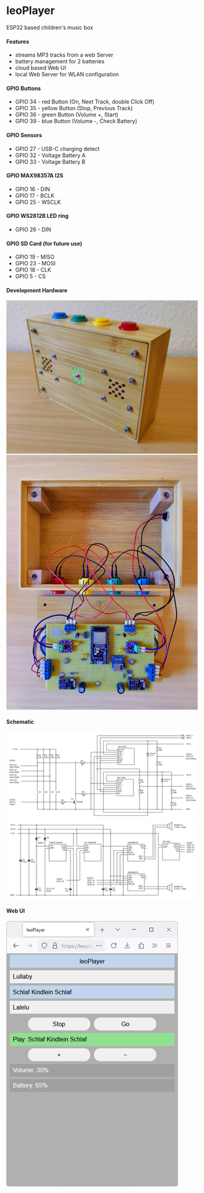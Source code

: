 # leoPlayer
ESP32 based children's music box
#### Features
* streams MP3 tracks from a web Server
* battery management for 2 batteries
* cloud based Web UI
* local Web Server for WLAN configuration
#### GPIO Buttons
* GPIO 34 - red Button (On, Next Track, double Click Off)
* GPIO 35 - yellow Button (Stop, Previous Track)
* GPIO 36 - green Button (Volume +, Start)
* GPIO 39 - blue Button (Volume -, Check Battery)
#### GPIO Sensors
* GPIO 27 - USB-C charging detect
* GPIO 32 - Voltage Battery A
* GPIO 33 - Voltage Battery B
#### GPIO MAX98357A I2S
* GPIO 16 - DIN
* GPIO 17 - BCLK
* GPIO 25 - WSCLK
#### GPIO WS2812B LED ring
* GPIO 26 - DIN
#### GPIO SD Card (for future use)
* GPIO 19 - MISO
* GPIO 23 - MOSI
* GPIO 18 - CLK
* GPIO 5 - CS
#### Development Hardware
![IMAGE ALT TEXT HERE](documentation/leoPlayer_a.jpg)
![IMAGE ALT TEXT HERE](documentation/leoPlayer_b.jpg)
#### Schematic
![IMAGE ALT TEXT HERE](documentation/leoPlayer_c.png)
![IMAGE ALT TEXT HERE](documentation/leoPlayer_d.png)
#### Web UI
![IMAGE ALT TEXT HERE](documentation/leoPlayer_e.png)